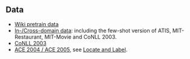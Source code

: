 ## Data

+ [Wiki pretrain data](https://drive.google.com/drive/folders/1QrEDtJ8XSB84IXik4NTtqzLlHAdUKxpi?usp=sharing)
+ [In-/Cross-domain data](https://drive.google.com/drive/folders/1ibj_6rMfgoBXrClDamCfSCBITc9WSKAl?usp=sharing): including the few-shot version of ATIS, MIT-Restaurant, MIT-Movie and CoNLL 2003.
+ [CoNLL 2003](https://drive.google.com/drive/folders/1ibj_6rMfgoBXrClDamCfSCBITc9WSKAl?usp=sharing)
+ [ACE 2004 / ACE 2005](), see [Locate and Label](https://github.com/tricktreat/locate-and-label).
